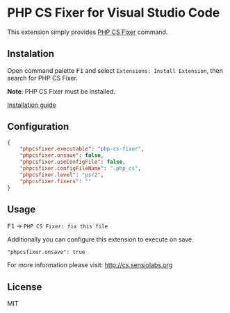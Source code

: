 # PHP CS Fixer for Visual Studio Code
This extension simply provides [PHP CS Fixer](http://cs.sensiolabs.org) command.

## Instalation
Open command palette <kbd>F1</kbd> and select `Extensions: Install Extension`, then search for PHP CS Fixer.

**Note**: PHP CS Fixer must be installed.

[Installation guide](http://cs.sensiolabs.org/#installation)

## Configuration
```JSON
{
    "phpcsfixer.executable": "php-cs-fixer",
    "phpcsfixer.onsave": false,
    "phpcsfixer.useConfigFile": false,
    "phpcsfixer.configFileName": ".php_cs",
    "phpcsfixer.level": "psr2",
    "phpcsfixer.fixers": ""
}
```

## Usage
<kbd>F1</kbd> -> `PHP CS Fixer: fix this file`

Additionally you can configure this extension to execute on save.

    "phpcsfixer.onsave": true

For more information please visit: http://cs.sensiolabs.org

## License
MIT